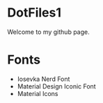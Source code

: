 # DotFiles1

Welcome to my github page.

# Fonts
 - Iosevka Nerd Font
 - Material Design Iconic Font
 - Material Icons
